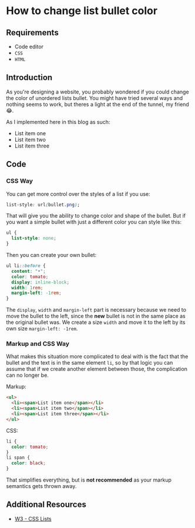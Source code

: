 # How to change list bullet color

## Requirements

- Code editor
- `CSS`
- `HTML`

## Introduction

As you're designing a website, you probably wondered if you could change the color of unordered lists bullet. You might have tried several ways and nothing seems to work, but theres a light at the end of the tunnel, my friend 😂.

As I implemented here in this blog as such:

- List item one
- List item two
- List item three

## Code

### CSS Way

You can get more control over the styles of a list if you use:

```css
list-style: url(bullet.png);
```

That will give you the ability to change color and shape of the bullet. But if you want a simple bullet with just a different color you can style like this:

```css
ul {
  list-style: none;
}
```

Then you can create your own bullet:

```css
ul li::before {
  content: "•";
  color: tomato;
  display: inline-block;
  width: 1rem;
  margin-left: -1rem;
}
```

The `display`, `width` and `margin-left` part is necessary because we need to move the bullet to the left, since the **new** bullet is not in the same place as the original bullet was. We create a size `width` and move it to the left by its own size `margin-left: -1rem`.

### Markup and CSS Way

What makes this situation more complicated to deal with is the fact that the bullet and the text is in the same element `li`, so by that logic you can assume that if we create another element between those, the complication can no longer be.

Markup:

```html
<ul>
  <li><span>List item one</span></li>
  <li><span>List item two</span></li>
  <li><span>List item three</span></li>
</ul>
```

CSS:

```css
li {
  color: tomato;
}
li span {
  color: black;
}
```

That simplifies everything, but is **not recommended** as your markup semantics gets thrown away.

## Additional Resources

- [W3 - CSS Lists ](https://www.w3schools.com/css/css_list.asp)

